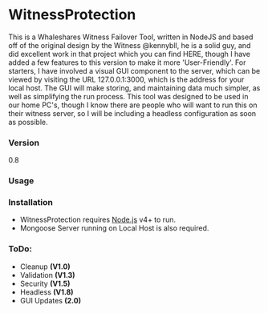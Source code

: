 
# WitnessProtection

This is a  Whaleshares Witness Failover Tool, written in NodeJS and based off of the original design by the Witness @kennybll, he is a solid guy,
and did excellent work in that project which you can find HERE, though I have added a few features to this version to make it more
'User-Friendly'. For starters, I have involved a visual GUI component to the server, which can be viewed by visiting the URL 127.0.0.1:3000, which is the address for your local host. The GUI will make storing, and maintaining data much simpler, as well as simplifying the run process. This tool was designed to be used in our home PC's, though I know there are people who will want to run this on their witness server, so I will be including a headless configuration as soon as possible.

### Version
0.8

### Usage


### Installation

- WitnessProtection requires [Node.js](https://nodejs.org/) v4+ to run.
- Mongoose Server running on Local Host is also required.

### ToDo:
- Cleanup **(V1.0)**
- Validation **(V1.3)**
- Security **(V1.5)**
- Headless **(V1.8)**
- GUI Updates **(2.0)**
